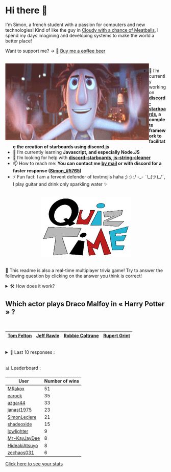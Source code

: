 # Hi there 👋

I'm Simon, a french student with a passion for computers and new technologies!
Kind of like the guy in [Cloudy with a chance of Meatballs](https://www.youtube.com/watch?v=dQw4w9WgXcQ), I spend my days imagining and developing systems to make the world a better place!

Want to support me? -> 🍺 [Buy me a ~~coffee~~ beer](https://www.buymeacoffee.com/SimonLeclere)

<br>

<img width="450" height="240" src="./assets/cloudyWithAChanceOfMeatBalls.gif" align=left>

- 🔭 I’m currently working on **[discord-starboards](https://github.com/SimonLeclere/discord-starboards), a complete framework to facilitate the creation of starboards using discord.js**
- 🌱 I’m currently learning **Javascript, and especially Node.JS**
- 🤔 I’m looking for help with **[discord-starboards](https://github.com/SimonLeclere/discord-starboards), [js-string-cleaner](https://github.com/SimonLeclere/Js-String-Cleaner)**
- 📫 How to reach me: **You can contact me [by mail](mailto:simon-leclere@orange.fr) or with discord for a faster response ([Simon_#5765](https://discord.com/invite/U2VGrkT))**
- ⚡ Fun fact: I am a fervent defender of textmojis haha ;) :) :/ -\_- ¯\\\_(ツ)\_/¯, I play guitar and drink only sparkling water ✨

<br>

<center><img width="280" height="187" src="./assets/quizTime.gif"></center>

<br>

🎲 This readme is also a real-time multiplayer trivia game! Try to answer the following question by clicking on the answer you think is correct!
<details>
  <summary>🛠️ How does it work?</summary>
  Each answer is a link to a pre-filled issue. When you press "Submit new issue", it triggers a Github action workflow that compares your answer with the correct answer, finds a new question and updates the readme.md file. Not bad huh?! This whole process only takes about 20 seconds!
</details>

## Which actor plays Draco Malfoy in « Harry Potter » ?

<br>

| [Tom Felton](https://github.com/SimonLeclere/SimonLeclere/issues/new?title=quiz%7C612%7CTom%20Felton&body=Just%20click%20'Submit%20new%20issue'.) | [Jeff Rawle](https://github.com/SimonLeclere/SimonLeclere/issues/new?title=quiz%7C612%7CJeff%20Rawle&body=Just%20click%20'Submit%20new%20issue'.) | [Robbie Coltrane](https://github.com/SimonLeclere/SimonLeclere/issues/new?title=quiz%7C612%7CRobbie%20Coltrane&body=Just%20click%20'Submit%20new%20issue'.) | [Rupert Grint](https://github.com/SimonLeclere/SimonLeclere/issues/new?title=quiz%7C612%7CRupert%20Grint&body=Just%20click%20'Submit%20new%20issue'.) |
| - | - | - | - | 

<br>

<details>
  <summary>📒 Last 10 responses :</summary>

- **awholemystery** answered **Georges Marchais** to `To which of these French politicians could Lenin explain the revolution ?` (Good answer)
- **awholemystery** answered **White** to `What color is Stewball in Hugues Aufray's song ?` (Good answer)
- **awholemystery** answered **Mark Dow** to `Who discovered a flaw in the OpenSSH code in 2002 ?` (Good answer)
- **Martina-LP** answered **A spider** to `What form does Ron's scarecrow take in the « Harry Potter » saga ?` (Good answer)
- **Martina-LP** answered **Atlanta** to `In which city of Georgia is the current headquarters of the company Coca-Cola ?` (Good answer)
- **Martina-LP** answered **Haflinger** to `What breed of horses always has a chestnut robe and a white tail ?` (Good answer)
- **GeekCornerGH** answered **Madonna** to `With whom did Britney Spears sing a duet « Me Against the Music » ?` (Good answer)
- **SimonLeclere** answered **In peace** to `How does Stephan Eicher want to have lunch in one of his songs ?` (Good answer)
- **janast3369** answered **Mount Carlisle** to `Which volcano erupted on December 9, 2019 in New Zealand ?` (Wrong answer)
- **nounouthereal** answered **Areola** to `In botany, what distinctive sign differentiates Cactaceae from other families ?` (Good answer)

</details>

<br>

📊 Leaderboard :

| User | Number of wins |
|-|-|
| [MRakox](https://github.com/MRakox) | 51 |
| [earock](https://github.com/earock) | 35 |
| [azgar44](https://github.com/azgar44) | 33 |
| [janast1975](https://github.com/janast1975) | 23 |
| [SimonLeclere](https://github.com/SimonLeclere) | 21 |
| [shadeoxide](https://github.com/shadeoxide) | 15 |
| [lowlighter](https://github.com/lowlighter) | 9 |
| [Mr-KayJayDee](https://github.com/Mr-KayJayDee) | 8 |
| [HideakiAtsuyo](https://github.com/HideakiAtsuyo) | 8 |
| [zechaos031](https://github.com/zechaos031) | 6 |

[Click here to see your stats](https://github.com/SimonLeclere/SimonLeclere/issues/new?title=MyStats&body=Just%20click%20%27Submit%20new%20issue%27.)
